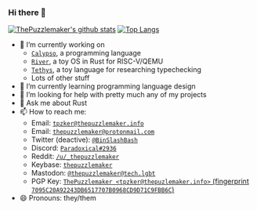 ### Hi there 👋

[![ThePuzzlemaker's github stats](https://github-readme-stats.vercel.app/api?username=ThePuzzlemaker&theme=dark&show_icons=true&count_private=true)](https://github.com/anuraghazra/github-readme-stats) [![Top Langs](https://github-readme-stats.vercel.app/api/top-langs/?username=ThePuzzlemaker&exclude_repo=dotfiles,Crystalline,TritonLang&layout=compact&theme=dark)](https://github.com/anuraghazra/github-readme-stats)

- 🔭 I’m currently working on
  - [`Calypso`](https://github.com/calypso-lang/calypso), a programming language
  - [`River`](https://github.com/ThePuzzlemaker/river), a toy OS in Rust for RISC-V/QEMU
  - [`Tethys`](https://github.com/ThePuzzlemaker/tethys), a toy language for researching typechecking
  - Lots of other stuff
- 🌱 I’m currently learning programming language design
- 🤔 I’m looking for help with pretty much any of my projects
- 💬 Ask me about Rust
- 📫 How to reach me:
  - Email: [`tpzker@thepuzzlemaker.info`](mailto:tpzker@thepuzzlemaker.info)
  - Email: [`thepuzzlemaker@protonmail.com`](mailto:thepuzzlemaker@protonmail.com)
  - Twitter (deactive): [`@BinSlashBash`](https://twitter.com/BinSlashBash)
  - Discord: [`Paradoxical#2936`](https://dsc.bio/prdxcl)
  - Reddit: [`/u/_thepuzzlemaker`](https://reddit.com/u/_thepuzzlemaker)
  - Keybase: [`thepuzzlemaker`](https://keybase.io/thepuzzlemaker)
  - Mastodon: [`@thepuzzlemaker@tech.lgbt`](https://tech.lgbt/@thepuzzlemaker)
  - PGP Key: [`ThePuzzlemaker <tpzker@thepuzlemaker.info>` (fingerprint `7095C20A92243DB6517707B0968CD9D71C9FBB6C`)](https://thepuzzlemaker.info/public.asc)
- 😄 Pronouns: they/them
